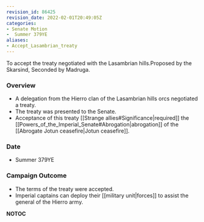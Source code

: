 ```yaml
---
revision_id: 86425
revision_date: 2022-02-01T20:49:05Z
categories:
- Senate Motion
-  Summer 379YE
aliases:
- Accept_Lasambrian_treaty
---
```


To accept the treaty negotiated with the Lasambrian hills.Proposed by the Skarsind, Seconded by Madruga.

### Overview
* A delegation from the Hierro clan of the Lasambrian hills orcs negotiated a treaty.
* The treaty was presented to the Senate.
* Acceptance of this treaty [[Strange allies#Significance|required]] the [[Powers_of_the_Imperial_Senate#Abrogation|abrogation]] of the [[Abrogate Jotun ceasefire|Jotun ceasefire]].

### Date
* Summer 379YE

### Campaign Outcome
* The terms of the treaty were accepted.
* Imperial captains can deploy their [[military unit|forces]] to assist the general of the Hierro army.



__NOTOC__